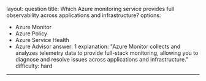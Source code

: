 
layout: question
title: Which Azure monitoring service provides full observability across applications and infrastructure?
options:
- Azure Monitor
- Azure Policy
- Azure Service Health
- Azure Advisor
answer: 1
explanation: "Azure Monitor collects and analyzes telemetry data to provide full-stack monitoring, allowing you to diagnose and resolve issues across applications and infrastructure."
difficulty: hard
---
